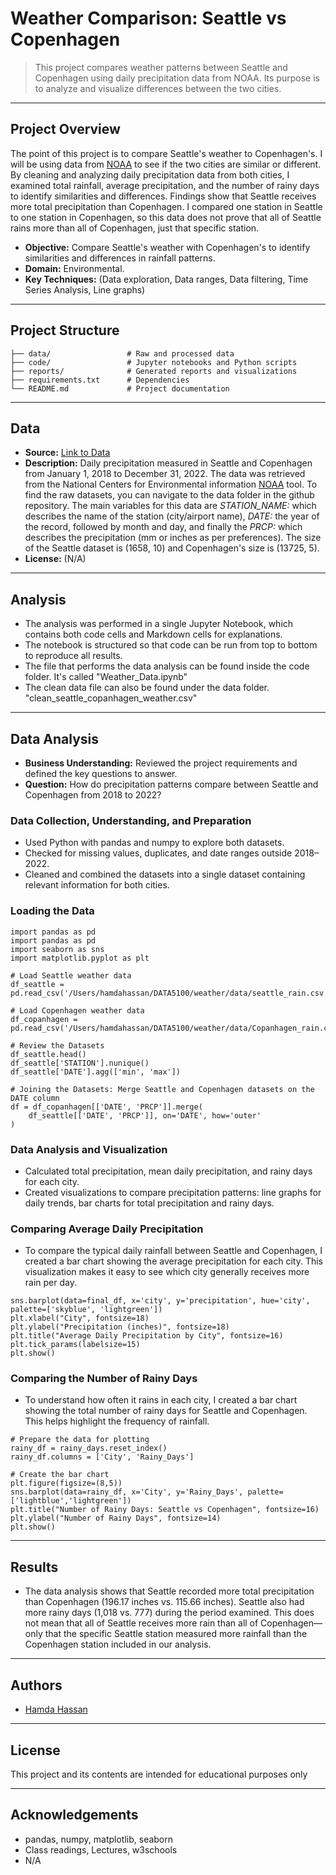 # Weather Comparison: Seattle vs Copenhagen

> This project compares weather patterns between Seattle and Copenhagen using daily precipitation data from NOAA. Its purpose is to analyze and visualize differences between the two cities.

---

## Project Overview

The point of this project is to compare Seattle's weather to Copenhagen's. I will be using data from
[NOAA](https://www.ncei.noaa.gov/cdo-web/search?datasetid=GHCND) to see if the two cities are similar or different. By cleaning and analyzing daily precipitation data from both cities, I examined total rainfall, average precipitation, and the number of rainy days to identify similarities and differences. Findings show that Seattle receives more total precipitation than Copenhagen. I compared one station in Seattle to one station in Copenhagen, so this data does not prove that all of Seattle rains more than all of Copenhagen, just that specific station.

- **Objective:** Compare Seattle's weather with Copenhagen's to identify similarities and differences in rainfall patterns.
- **Domain:** Environmental.
- **Key Techniques:** (Data exploration, Data ranges, Data filtering, Time Series Analysis, Line graphs)

---

## Project Structure

```
├── data/                 # Raw and processed data
├── code/                 # Jupyter notebooks and Python scripts
├── reports/              # Generated reports and visualizations
├── requirements.txt      # Dependencies
└── README.md             # Project documentation
```

---

## Data

- **Source:** [Link to Data](https://github.com/hamdahass/DATA5100/tree/main/weather/data)
- **Description:** Daily precipitation measured in Seattle and Copenhagen from January 1, 2018 to December 31, 2022. The data was retrieved from the National Centers for Environmental information [NOAA](https://www.ncei.noaa.gov/cdo-web/search?datasetid=GHCND) tool. To find the raw datasets, you can navigate to the data folder in the github repository. The main variables for this data are *STATION_NAME:* which describes the name of the station (city/airport name), *DATE:* the year of the record, followed by month and day, and finally the *PRCP:* which describes the precipitation (mm or inches as per preferences). The size of the Seattle dataset is (1658, 10) and Copenhagen's size is (13725, 5).
- **License:** (N/A)

---

## Analysis

- The analysis was performed in a single Jupyter Notebook, which contains both code cells and Markdown cells for explanations.
- The notebook is structured so that code can be run from top to bottom to reproduce all results.
- The file that performs the data analysis can be found inside the code folder. It's called "Weather_Data.ipynb"
- The clean data file can also be found under the data folder. "clean_seattle_copanhagen_weather.csv"

---

## Data Analysis

- **Business Understanding:** Reviewed the project requirements and defined the key questions to answer.
- **Question:** How do precipitation patterns compare between Seattle and Copenhagen from 2018 to 2022?

### Data Collection, Understanding, and Preparation
- Used Python with pandas and numpy to explore both datasets.
- Checked for missing values, duplicates, and date ranges outside 2018–2022.
- Cleaned and combined the datasets into a single dataset containing relevant information for both cities.

### Loading the Data
```
import pandas as pd
import pandas as pd
import seaborn as sns
import matplotlib.pyplot as plt

# Load Seattle weather data
df_seattle = pd.read_csv('/Users/hamdahassan/DATA5100/weather/data/seattle_rain.csv')

# Load Copenhagen weather data
df_copanhagen = pd.read_csv('/Users/hamdahassan/DATA5100/weather/data/Copanhagen_rain.csv')

# Review the Datasets
df_seattle.head()
df_seattle['STATION'].nunique()
df_seattle['DATE'].agg(['min', 'max'])

# Joining the Datasets: Merge Seattle and Copenhagen datasets on the DATE column
df = df_copanhagen[['DATE', 'PRCP']].merge(
    df_seattle[['DATE', 'PRCP']], on='DATE', how='outer'
)
```
### Data Analysis and Visualization
- Calculated total precipitation, mean daily precipitation, and rainy days for each city.
- Created visualizations to compare precipitation patterns: line graphs for daily trends, bar charts for total precipitation and rainy days.

### Comparing Average Daily Precipitation
- To compare the typical daily rainfall between Seattle and Copenhagen, I created a bar chart showing the average precipitation for each city. This visualization makes it easy to see which city generally receives more rain per day.
  
```
sns.barplot(data=final_df, x='city', y='precipitation', hue='city', palette=['skyblue', 'lightgreen'])
plt.xlabel("City", fontsize=18)
plt.ylabel("Precipitation (inches)", fontsize=18)
plt.title("Average Daily Precipitation by City", fontsize=16)
plt.tick_params(labelsize=15)
plt.show()
```                                                                                              

### Comparing the Number of Rainy Days
- To understand how often it rains in each city, I created a bar chart showing the total number of rainy days for Seattle and Copenhagen. This helps highlight the frequency of rainfall.

```
# Prepare the data for plotting
rainy_df = rainy_days.reset_index()
rainy_df.columns = ['City', 'Rainy_Days']

# Create the bar chart
plt.figure(figsize=(8,5))
sns.barplot(data=rainy_df, x='City', y='Rainy_Days', palette=['lightblue','lightgreen'])
plt.title("Number of Rainy Days: Seattle vs Copenhagen", fontsize=16)
plt.ylabel("Number of Rainy Days", fontsize=14)
plt.show()
```
---

## Results
- The data analysis shows that Seattle recorded more total precipitation than Copenhagen (196.17 inches vs. 115.66 inches). Seattle also had more rainy days (1,018 vs. 777) during the period examined. This does not mean that all of Seattle receives more rain than all of Copenhagen—only that the specific Seattle station measured more rainfall than the Copenhagen station included in our analysis.
---

## Authors
- [Hamda Hassan](https://github.com/hamdahass)

---

## License

This project and its contents are intended for educational purposes only

---

## Acknowledgements

- pandas, numpy, matplotlib, seaborn
- Class readings, Lectures, w3schools
- N/A
